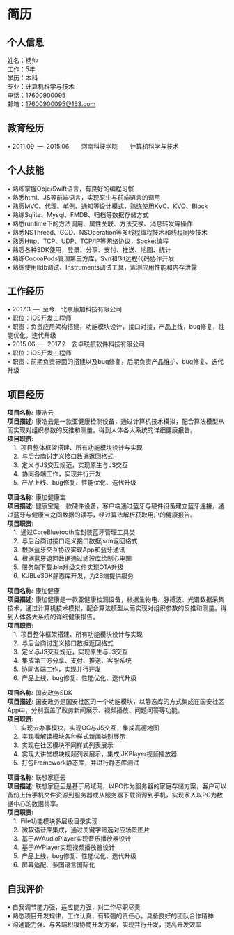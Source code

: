 # 简历

## 个人信息<br>
姓名：杨帅<br> 
工作：5年<br>
学历：本科<br>
专业：计算机科学与技术<br>
电话：17600900095<br>
邮箱：17600900095@163.com<br>


## 教育经历<br>
•	2011.09&ensp;—&ensp;2015.06&emsp;&emsp;河南科技学院&emsp;&emsp;计算机科学与技术<br>

## 个人技能<br>
•	熟练掌握Objc/Swift语言，有良好的编程习惯<br>
•	熟悉html、JS等前端语言，实现原生与前端语言的调用<br>
•	熟悉MVC、代理、单例、通知等设计模式，熟练使用KVC、KVO、Block<br>
•	熟练Sqlite、Mysql、FMDB、归档等数据存储方式<br>
•	熟悉runtime下的方法调用、属性关联、方法交换、消息转发等操作<br>
•	熟悉NSThread、GCD、NSOperation等多线程编程技术和线程同步技术<br>
•	熟悉Http、TCP、UDP、TCP/IP等网络协议，Socket编程<br>
•	熟悉各种SDK使用，登录、分享、支付、推送、地图、统计<br>
•	熟练CocoaPods管理第三方库，Svn和Git远程代码协作开发<br>
•	熟练使用lldb调试、Instruments调试工具，监测应用性能和内存泄露<br>

## 工作经历<br>
•	2017.3&ensp;—&ensp;至今&emsp;北京康加科技有限公司<br>
•	职位：iOS开发工程师<br>
•	职责：负责应用架构搭建，功能模块设计，接口对接，产品上线，bug修复，性能优化，迭代升级<br>
•	2015.06&ensp;—&ensp;2017.2&emsp;安卓联航软件科技有限公司<br>
•	职位：iOS开发工程师<br>
•	职责：前期负责界面的搭建以及bug修复，后期负责产品维护、bug修复、迭代升级<br>

## 项目经历<br>
**项目名称:** 康浩云<br>
**项目描述:** 康浩云是一款亚健康检测设备，通过计算机技术模拟，配合算法模型从而实现对组织参数的反推和测量。得到人体各大系统的详细健康报告。<br>
**项目职责:**<br>
&emsp;1.&ensp;项目整体框架搭建、所有功能模块设计与实现<br>
&emsp;2.&ensp;与后台商讨定义接口数据返回格式<br>
&emsp;3.&ensp;定义与JS交互规范，实现原生与JS交互<br>
&emsp;4.&ensp;协同各端工作，实现并行开发<br>
&emsp;5.&ensp;产品上线、bug修复、性能优化、迭代升级<br>

**项目名称:** 康加健康宝<br>
**项目描述:** 健康宝是一款硬件设备，客户端通过蓝牙与硬件设备建立蓝牙连接，通过蓝牙与健康宝之间数据的读写，经过算法解析获取用户的健康报告。<br>
**项目职责:**<br>
&emsp;1.&ensp;通过CoreBluetooth库封装蓝牙管理工具类<br>
&emsp;2.&ensp;与后台商讨接口定义接口数据json返回格式<br>
&emsp;3.&ensp;根据蓝牙交互协议实现App和蓝牙通讯<br>
&emsp;4.&ensp;根据蓝牙返回数据通过滤波库绘制心电图<br>
&emsp;5.&ensp;服务端下载.bin升级文件实现OTA升级<br>
&emsp;6.&ensp;KJBLeSDK静态库开发，为2B端提供服务<br>

**项目名称:** 康加健康<br>
**项目描述:** 康加健康是一款亚健康检测设备，根据生物电、脉搏波、光谱数据采集技术，通过计算机技术模拟，配合算法模型从而实现对组织参数的反推和测量。得到人体各大系统的详细健康报告。<br>
**项目职责:**<br>
&emsp;1.&ensp;项目整体框架搭建、所有功能模块设计与实现<br>
&emsp;2.&ensp;与后台商讨定义接口数据返回格式<br>
&emsp;3.&ensp;定义与JS交互规范，实现原生与JS交互<br>
&emsp;4.&ensp;集成第三方分享、支付、推送、客服系统<br>
&emsp;5.&ensp;协同各端工作，实现并行开发<br>
&emsp;6.&ensp;产品上线、bug修复、性能优化、迭代升级<br>

**项目名称:** 国安政务SDK<br>
**项目描述:** 国安政务是国安社区的一个功能模块，以静态库的方式集成在国安社区App中，分别涵盖了政务新闻展示、视频播放、问题问答等功能。<br>
**项目职责:**<br>
&emsp;1.&ensp;实现去办事模块，实现OC与JS交互，集成高德地图<br>
&emsp;2.&ensp;实现看解读模块各种样式新闻类别展示<br>
&emsp;3.&ensp;实现在社区模块不同样式列表展示<br>
&emsp;4.&ensp;实现大讲堂模块视频列表展示，集成IJKPlayer视频播放器<br>
&emsp;5.&ensp;打包Framework静态库，并进行静态库测试<br>

**项目名称:** 联想家庭云<br>
**项目描述:** 联想家庭云是基于局域网，以PC作为服务器的家庭存储方案，客户可以备份上传手机文件资源到服务器或从服务器下载资源到手机，实现家人以PC为数据中心的数据共享。<br>
**项目职责:**<br>
&emsp;1.&ensp;File功能模块多层级目录实现<br>
&emsp;2.&ensp;微软语音库集成，通过关键字筛选对应场景图片<br>
&emsp;3.&ensp;基于AVAudioPlayer实现音乐播放器设计<br>
&emsp;4.&ensp;基于AVPlayer实现视频播放器设计<br>
&emsp;5.&ensp;产品上线、bug修复、性能优化、迭代升级<br>
&emsp;6.&ensp;屏幕适配、多国语言国际化<br>

## 自我评价<br>
•	自我调节能力强，适应能力强，对工作尽职尽责<br>
•	熟悉项目开发规律，工作认真，有较强的责任心，具备良好的团队合作精神<br>
•	沟通能力强、与各端积极协商开发方案，实现并行开发，提高开发效率<br>


